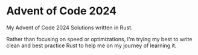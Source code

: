# Advent of Code 2024
My Advent of Code 2024 Solutions written in Rust.

Rather than focusing on speed or optimizations, I'm trying my best to write clean and best practice Rust to help me on my journey of learning it.